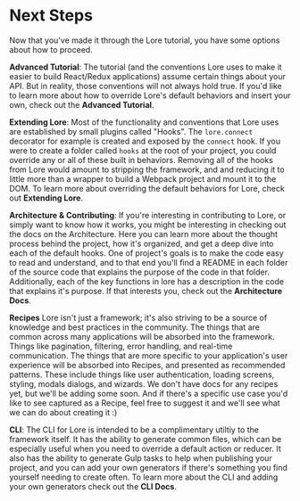 # Next Steps

Now that you've made it through the Lore tutorial, you have some options about how to proceed.

**Advanced Tutorial**: The tutorial (and the conventions Lore uses to make it easier to build React/Redux applications) assume certain 
things about your API.  But in reality, those conventions will not always hold true.  If you'd like to learn more
about how to override Lore's default behaviors and insert your own, check out the **Advanced Tutorial**.
 
**Extending Lore**: Most of the functionality and conventions that Lore uses are established by small plugins called 
"Hooks". The `lore.connect` decorator for example is created and exposed by the `connect` hook. If you were to create 
a folder called `hooks` at the root of your project, you could override any or all of these built in behaviors. Removing
all of the hooks from Lore would amount to stripping the framework, and and reducing it to little more than a wrapper to
build a Webpack project and mount it to the DOM. To learn more about overriding the default behaviors for Lore, check
out **Extending Lore**.

**Architecture & Contributing**: If you're interesting in contributing to Lore, or simply want to know how it works, you
might be interesting in checking out the docs on the Architecture.  Here you can learn more about the thought process
behind the project, how it's organized, and get a deep dive into each of the default hooks. One of project's goals is
to make the code easy to read and understand, and to that end you'll find a README in each folder of the source code
that explains the purpose of the code in that folder. Additionally, each of the key functions in lore has a description
in the code that explains it's purpose.  If that interests you, check out the **Architecture Docs**.

**Recipes** Lore isn't just a framework; it's also striving to be a source of knowledge and best practices in the 
community. The things that are common across many applications will be absorbed into the framework.  Things like pagination, 
filtering, error handling, and real-time communication.  The things that are more specific to your application's user
experience will be absorbed into Recipes, and presented as recommended patterns.  These include things like user
authentication, loading screens, styling, modals dialogs, and wizards. We don't have docs for any recipes yet, but 
we'll be adding some soon.  And if there's a specific use case you'd like to see captured as a Recipe, feel free to
suggest it and we'll see what we can do about creating it :)

**CLI**: The CLI for Lore is intended to be a complimentary utiltiy to the framework itself.  It has the ability to
generate common files, which can be especially useful when you need to override a default action or reducer. It also
has the ability to generate Gulp tasks to help when publishing your project, and you can add your own generators
if there's something you find yourself needing to create often.  To learn more about the CLI and adding your own
generators check out the **CLI Docs**.
